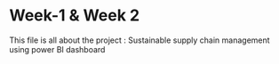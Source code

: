 # Week-1 & Week 2
This file is all about the project : Sustainable supply chain management using power BI dashboard
